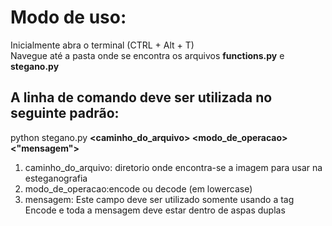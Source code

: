 <h1>Modo de uso:</h1>
<p>Inicialmente abra o terminal (CTRL + Alt + T)<br>Navegue até a pasta onde se encontra os arquivos <strong>functions.py</strong> e <strong>stegano.py</strong></p>
<h2>A linha de comando deve ser utilizada no seguinte padrão:</h2>
<p>python stegano.py <strong>&ltcaminho_do_arquivo&gt &ltmodo_de_operacao&gt &lt"mensagem"&gt</strong></p>
<ol>
  <li>caminho_do_arquivo: diretorio onde encontra-se a imagem para usar na esteganografia</li>
  <li>modo_de_operacao:encode ou decode (em lowercase)</li>
  <li>mensagem: Este campo deve ser utilizado somente usando a tag Encode e toda a mensagem deve estar dentro de aspas duplas</li>

</ol>

